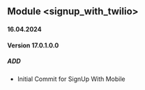 ## Module <signup_with_twilio>

#### 16.04.2024
#### Version 17.0.1.0.0
##### ADD
- Initial Commit for SignUp With Mobile
